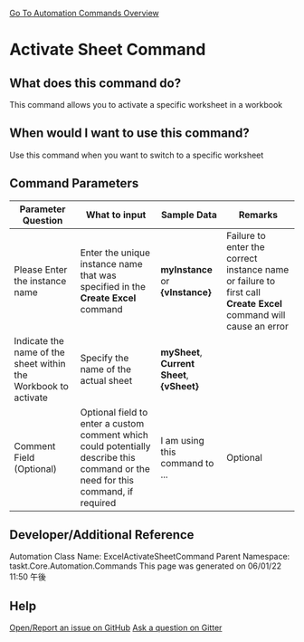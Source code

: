 <!--TITLE: Activate Sheet Command -->
<!-- SUBTITLE: a command in the Excel Commands group. -->
[Go To Automation Commands Overview](/automation-commands.md)


# Activate Sheet Command


## What does this command do?
This command allows you to activate a specific worksheet in a workbook


## When would I want to use this command?
Use this command when you want to switch to a specific worksheet


## Command Parameters
| Parameter Question   	| What to input  	|  Sample Data 	| Remarks  	|
| ---                    | ---               | ---           | ---       |
|Please Enter the instance name|Enter the unique instance name that was specified in the **Create Excel** command|**myInstance** or **{vInstance}**|Failure to enter the correct instance name or failure to first call **Create Excel** command will cause an error|
|Indicate the name of the sheet within the Workbook to activate|Specify the name of the actual sheet|**mySheet**, **Current Sheet**, **{vSheet}**||
|Comment Field (Optional)|Optional field to enter a custom comment which could potentially describe this command or the need for this command, if required|I am using this command to ...|Optional|








## Developer/Additional Reference
Automation Class Name: ExcelActivateSheetCommand
Parent Namespace: taskt.Core.Automation.Commands
This page was generated on 06/01/22 11:50 午後


## Help
[Open/Report an issue on GitHub](https://github.com/saucepleez/taskt/issues/new)
[Ask a question on Gitter](https://gitter.im/taskt-rpa/Lobby)
